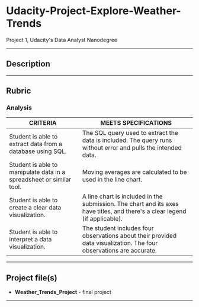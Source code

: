 # Udacity-Project-Explore-Weather-Trends
Project 1, Udacity's Data Analyst Nanodegree

***

## Description

***

## Rubric

### Analysis
| CRITERIA                       | MEETS SPECIFICATIONS                                                       |
| ------------------------------ |----------------------------------------------------------------------------|
| Student is able to extract data from a database using SQL. |  The SQL query used to extract the data is included.  The query runs without error and pulls the intended data.  |
| Student is able to manipulate data in a spreadsheet or similar tool. |  Moving averages are calculated to be used in the line chart.  |
| Student is able to create a clear data visualization. |  A line chart is included in the submission.  The chart and its axes have titles, and there's a clear legend (if applicable).  |
| Student is able to interpret a data visualization. |  The student includes four observations about their provided data visualization.  The four observations are accurate.  |

***

## Project file(s)
- **Weather_Trends_Project** - final project
***
